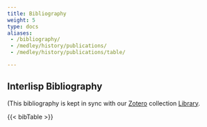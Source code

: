 ```yaml
---
title: Bibliography
weight: 5
type: docs
aliases:
 - /bibliography/
 - /medley/history/publications/
 - /medley/history/publications/table/

---
```


## Interlisp Bibliography

(This bibliography is kept in sync with our [Zotero](https://www.zotero.org/) collection [Library](https://www.zotero.org/groups/2914042/interlisp/library).


{{< bibTable >}}
